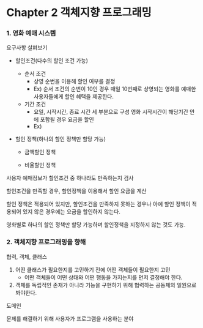 # Chapter 2 객체지향 프로그래밍

### 1. 영화 예매 시스템

요구사항 살펴보기

* 할인조건(다수의 할인 조건 가능)

  * 순서 조건
    * 상영 순번을 이용해 할인 여부를 결정
    * Ex) 순서 조건의 순번이 10인 경우 매일 10번째로 상영되는 영화를 예매한 사용자들에게 할인 혜택을 제공한다. 
  * 기간 조건
    * 요일, 시작시간, 종료 시간 세 부분으로 구성
      영화 시작시간이 해당기간 안에 포함될 경우 요금을 할인
    * Ex) 

* 할인 정책(하나의 할인 정책만 할당 가능)

  * 금액할인 정책

  * 비율할인 정책

    

사용자 예매정보가 할인조건 중 하나라도 만족하는지 검사

할인조건을 만족할 경우, 할인정책을 이용해서 할인 요금을 계산

할인 정책은 적용되어 있지만, 할인조건을 만족하지 못하는 경우나 아예 할인 정책이 적용되어 있지 않은 경우에는 요금을 할인하지 않는다.

영화별로 하나의 할인 정책만 할당 가능하며 할인정책을 지정하지 않는 것도 가능.



### 2. 객체지향 프로그래밍을 향해

협력, 객체, 클래스

1. 어떤 클래스가 필요한지를 고민하기 전에 어떤 객체들이 필요한지 고민
   - 어떤 객체들이 어떤 상태와 어떤 행동을 가지는지를 먼저 결정해야 한다. 
2. 객체를 독립적인 존재가 아니라 기능을 구현하기 위해 협력하는 공동체의 일원으로 봐야한다. 



도메인

문제를 해결하기 위해 사용자가 프로그램을 사용하는 분야